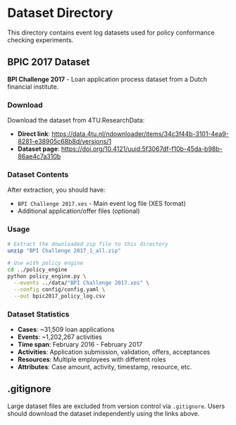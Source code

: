 # Dataset Directory

This directory contains event log datasets used for policy conformance checking experiments.

## BPIC 2017 Dataset

**BPI Challenge 2017** - Loan application process dataset from a Dutch financial institute.

### Download

Download the dataset from 4TU.ResearchData:
- **Direct link**: https://data.4tu.nl/ndownloader/items/34c3f44b-3101-4ea9-8281-e38905c68b8d/versions/1
- **Dataset page**: https://doi.org/10.4121/uuid:5f3067df-f10b-45da-b98b-86ae4c7a310b

### Dataset Contents

After extraction, you should have:
- `BPI Challenge 2017.xes` - Main event log file (XES format)
- Additional application/offer files (optional)

### Usage

```bash
# Extract the downloaded zip file to this directory
unzip "BPI Challenge 2017_1_all.zip"

# Use with policy engine
cd ../policy_engine
python policy_engine.py \
  --events ../data/"BPI Challenge 2017.xes" \
  --config config/config.yaml \
  --out bpic2017_policy_log.csv
```

### Dataset Statistics

- **Cases**: ~31,509 loan applications
- **Events**: ~1,202,267 activities
- **Time span**: February 2016 - February 2017
- **Activities**: Application submission, validation, offers, acceptances
- **Resources**: Multiple employees with different roles
- **Attributes**: Case amount, activity, timestamp, resource, etc.

## .gitignore

Large dataset files are excluded from version control via `.gitignore`.
Users should download the dataset independently using the links above.
